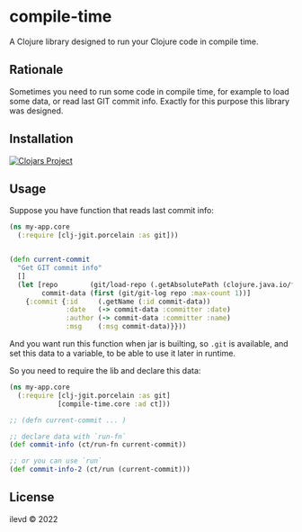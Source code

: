 # compile-time

A Clojure library designed to run your Clojure code in compile time.

## Rationale

Sometimes you need to run some code in compile time, for example to load some data, or read last GIT commit info.
Exactly for this purpose this library was designed.

## Installation 

[![Clojars Project](https://img.shields.io/clojars/v/org.clojars.ilevd/compile-time.svg)](https://clojars.org/org.clojars.ilevd/compile-time)

## Usage

Suppose you have function that reads last commit info:

```Clojure
(ns my-app.core
  (:require [clj-jgit.porcelain :as git]))


(defn current-commit
  "Get GIT commit info"
  []
  (let [repo        (git/load-repo (.getAbsolutePath (clojure.java.io/file "")))
        commit-data (first (git/git-log repo :max-count 1))]
    {:commit {:id     (.getName (:id commit-data))
              :date   (-> commit-data :committer :date)
              :author (-> commit-data :committer :name)
              :msg    (:msg commit-data)}}))

```

And you want run this function when jar is builting, so `.git` is available, and set this data to a variable, to be able to use it later in runtime.

So you need to require the lib and declare this data:

```Clojure
(ns my-app.core
  (:require [clj-jgit.porcelain :as git]
            [compile-time.core :ad ct]))

;; (defn current-commit ... )

;; declare data with `run-fn`
(def commit-info (ct/run-fn current-commit))

;; or you can use `run`
(def commit-info-2 (ct/run (current-commit)))

```



## License

ilevd © 2022
